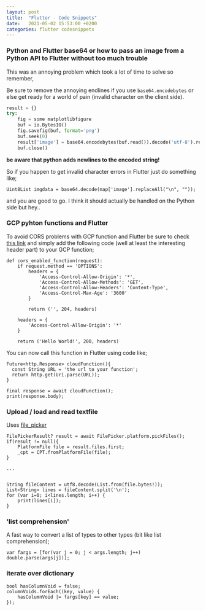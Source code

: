 ```yaml
---
layout: post
title:  "Flutter - Code Snippets"
date:   2021-05-02 15:53:00 +0200
categories: flutter codesnippets
---
```


### Python and Flutter base64 or how to pass an image from a Python API to Flutter without too much trouble

This was an annoying problem which took a lot of time to solve so remember,

Be sure to remove the annoying endlines if you use ```base64.encodebytes``` or else get ready for a world of pain (invalid character on the client side).

```python
result = {}
try:
    fig = some matplotlibfigure
    buf = io.BytesIO()
    fig.savefig(buf, format='png')
    buf.seek(0)
    result['image'] = base64.encodebytes(buf.read()).decode('utf-8').replace('\n','') # note this line!
    buf.close()
```

**be aware that python adds newlines to the encoded string!**

So if you happen to get invalid character errors in Flutter just do something like;

```
Uint8List imgdata = base64.decode(map['image'].replaceAll("\n", ""));
```

and you are good to go. I think it should actually be handled on the Python side but hey.. 


### GCP pyhton functions and Flutter

To avoid CORS problems with GCP function and Flutter be sure to check [this link](https://cloud.google.com/functions/docs/writing/http#handling_cors_requests) and simply add the following code (well at least the interesting header part) to your GCP function;

```
def cors_enabled_function(request):
    if request.method == 'OPTIONS':
        headers = {
            'Access-Control-Allow-Origin': '*',
            'Access-Control-Allow-Methods': 'GET',
            'Access-Control-Allow-Headers': 'Content-Type',
            'Access-Control-Max-Age': '3600'
        }

        return ('', 204, headers)

    headers = {
        'Access-Control-Allow-Origin': '*'
    }

    return ('Hello World!', 200, headers)
```

You can now call this function in Flutter using code like;

```
Future<http.Response> cloudFunction(){
  const String URL = 'the url to your function';
  return http.get(Uri.parse(URL));
}

final response = await cloudFunction();
print(response.body);
```

### Upload / load and read textfile 

Uses [file_picker](https://pub.dev/packages/file_picker) 

```
FilePickerResult? result = await FilePicker.platform.pickFiles();
if(result != null){
    PlatformFile file = result.files.first;
    _cpt = CPT.fromPlatformFile(file);
}

...


String fileContent = utf8.decode(List.from(file.bytes!));
List<String> lines = fileContent.split('\n');
for (var i=0; i<lines.length; i++) {
    print(lines[i]);
}
```
### 'list comprehension'

A fast way to convert a list of types to other types (bit like list comprehension);

```
var fargs = [for(var j = 0; j < args.length; j++) double.parse(args[j])];
```

### iterate over dictionary

```
bool hasColumnVoid = false;
columnVoids.forEach((key, value) {
    hasColumnVoid |= fargs[key] == value;
});
```

